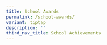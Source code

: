 ```yaml
---
title: School Awards
permalink: /school-awards/
variant: tiptap
description: ""
third_nav_title: School Achievements
---
```

